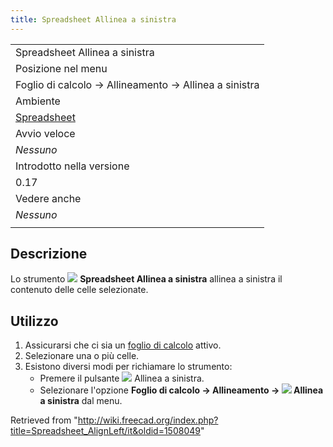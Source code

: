 ```yaml
---
title: Spreadsheet Allinea a sinistra
---
```

|  |
| --- |
| Spreadsheet Allinea a sinistra |
| Posizione nel menu |
| Foglio di calcolo → Allineamento → Allinea a sinistra |
| Ambiente |
| [Spreadsheet](/Spreadsheet_Workbench/it "Spreadsheet Workbench/it") |
| Avvio veloce |
| *Nessuno* |
| Introdotto nella versione |
| 0.17 |
| Vedere anche |
| *Nessuno* |
|  |

## Descrizione

Lo strumento ![](/images/Spreadsheet_AlignLeft.svg) **Spreadsheet Allinea a sinistra** allinea a sinistra il contenuto delle celle selezionate.

## Utilizzo

1. Assicurarsi che ci sia un [foglio di calcolo](/Spreadsheet_CreateSheet/it "Spreadsheet CreateSheet/it") attivo.
2. Selezionare una o più celle.
3. Esistono diversi modi per richiamare lo strumento:
   * Premere il pulsante ![](/images/Spreadsheet_AlignLeft.svg) Allinea a sinistra.
   * Selezionare l'opzione **Foglio di calcolo → Allineamento → ![](/images/Spreadsheet_AlignLeft.svg) Allinea a sinistra** dal menu.

Retrieved from "<http://wiki.freecad.org/index.php?title=Spreadsheet_AlignLeft/it&oldid=1508049>"